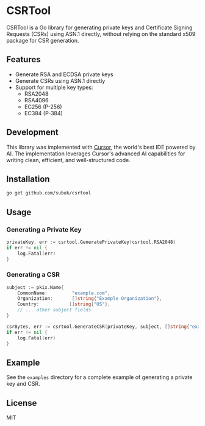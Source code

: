 # CSRTool

CSRTool is a Go library for generating private keys and Certificate Signing Requests (CSRs) using ASN.1 directly, without relying on the standard x509 package for CSR generation.

## Features

- Generate RSA and ECDSA private keys
- Generate CSRs using ASN.1 directly
- Support for multiple key types:
  - RSA2048
  - RSA4096
  - EC256 (P-256)
  - EC384 (P-384)

## Development

This library was implemented with [Cursor](https://cursor.sh), the world's best IDE powered by AI. The implementation leverages Cursor's advanced AI capabilities for writing clean, efficient, and well-structured code.

## Installation

```bash
go get github.com/subuk/csrtool
```

## Usage

### Generating a Private Key

```go
privateKey, err := csrtool.GeneratePrivateKey(csrtool.RSA2048)
if err != nil {
    log.Fatal(err)
}
```

### Generating a CSR

```go
subject := pkix.Name{
    CommonName:         "example.com",
    Organization:       []string{"Example Organization"},
    Country:           []string{"US"},
    // ... other subject fields
}

csrBytes, err := csrtool.GenerateCSR(privateKey, subject, []string{"example.com", "www.example.com"})
if err != nil {
    log.Fatal(err)
}
```

## Example

See the `examples` directory for a complete example of generating a private key and CSR.

## License

MIT

